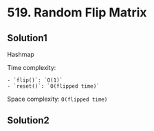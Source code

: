 # 519. Random Flip Matrix

## Solution1

Hashmap

Time complexity:

    - `flip()`: `O(1)`
    - `reset()`: `O(flipped time)`
  
Space complexity: `O(flipped time)`

## Solution2
